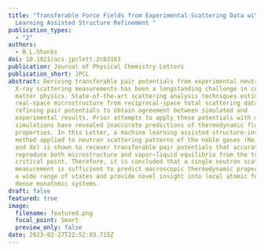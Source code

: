 ```yaml
---
title: "Transferable Force Fields from Experimental Scattering Data with Machine
  Learning Assisted Structure Refinement "
publication_types:
  - "2"
authors:
  - B.L.Shanks
doi: 10.1021/acs.jpclett.2c03163
publication: Journal of Physical Chemistry Letters
publication_short: JPCL
abstract: Deriving transferable pair potentials from experimental neutron and
  X-ray scattering measurements has been a longstanding challenge in condensed
  matter physics. State-of-the-art scattering analysis techniques estimate
  real-space microstructure from reciprocal-space total scattering data by
  refining pair potentials to obtain agreement between simulated and
  experimental results. Prior attempts to apply these potentials with molecular
  simulations have revealed inaccurate predictions of thermodynamic fluid
  properties. In this Letter, a machine learning assisted structure-inversion
  method applied to neutron scattering patterns of the noble gases (Ne, Ar, Kr,
  and Xe) is shown to recover transferable pair potentials that accurately
  reproduce both microstructure and vapor–liquid equilibria from the triple to
  critical point. Therefore, it is concluded that a single neutron scattering
  measurement is sufficient to predict macroscopic thermodynamic properties over
  a wide range of states and provide novel insight into local atomic forces in
  dense monatomic systems.
draft: false
featured: true
image:
  filename: featured.png
  focal_point: Smart
  preview_only: false
date: 2023-02-27T22:52:03.715Z
---
```

